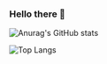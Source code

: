 ### Hello there 👋

![Anurag's GitHub stats](https://github-readme-stats.vercel.app/api?username=agilangp&show_icons=true&theme=transparent&rank_icon=github)

![Top Langs](https://github-readme-stats.vercel.app/api/top-langs/?username=agilangp&theme=transparent)
<!--
**agilangp/agilangp** is a ✨ _special_ ✨ repository because its `README.md` (this file) appears on your GitHub profile.

Here are some ideas to get you started:

- 🔭 I’m currently working on ...
- 🌱 I’m currently learning ...
- 👯 I’m looking to collaborate on ...
- 🤔 I’m looking for help with ...
- 💬 Ask me about ...
- 📫 How to reach me: ...
- 😄 Pronouns: ...
- ⚡ Fun fact: ...
-->
